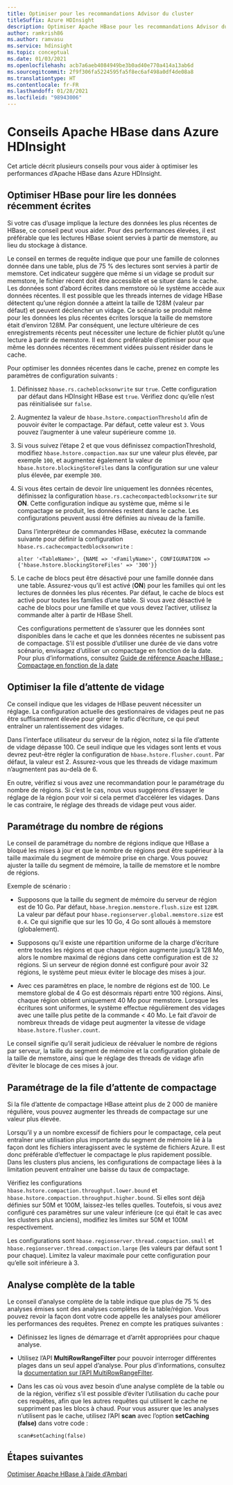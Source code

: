 ```yaml
---
title: Optimiser pour les recommandations Advisor du cluster
titleSuffix: Azure HDInsight
description: Optimiser Apache HBase pour les recommandations Advisor du cluster dans Azure HDInsight.
author: ramkrish86
ms.author: ramvasu
ms.service: hdinsight
ms.topic: conceptual
ms.date: 01/03/2021
ms.openlocfilehash: acb7a6aeb4084949be3b0ad40e770a414a13ab6d
ms.sourcegitcommit: 2f9f306fa5224595fa5f8ec6af498a0df4de08a8
ms.translationtype: HT
ms.contentlocale: fr-FR
ms.lasthandoff: 01/28/2021
ms.locfileid: "98943006"
---
```

# <a name="apache-hbase-advisories-in-azure-hdinsight"></a>Conseils Apache HBase dans Azure HDInsight

Cet article décrit plusieurs conseils pour vous aider à optimiser les performances d’Apache HBase dans Azure HDInsight. 

## <a name="optimize-hbase-to-read-most-recently-written-data"></a>Optimiser HBase pour lire les données récemment écrites

Si votre cas d’usage implique la lecture des données les plus récentes de HBase, ce conseil peut vous aider. Pour des performances élevées, il est préférable que les lectures HBase soient servies à partir de memstore, au lieu du stockage à distance.

Le conseil en termes de requête indique que pour une famille de colonnes donnée dans une table, plus de 75 % des lectures sont servies à partir de memstore. Cet indicateur suggère que même si un vidage se produit sur memstore, le fichier récent doit être accessible et se situer dans le cache. Les données sont d’abord écrites dans memstore où le système accède aux données récentes. Il est possible que les threads internes de vidage HBase détectent qu’une région donnée a atteint la taille de 128M (valeur par défaut) et peuvent déclencher un vidage. Ce scénario se produit même pour les données les plus récentes écrites lorsque la taille de memstore était d’environ 128M. Par conséquent, une lecture ultérieure de ces enregistrements récents peut nécessiter une lecture de fichier plutôt qu’une lecture à partir de memstore. Il est donc préférable d’optimiser pour que même les données récentes récemment vidées puissent résider dans le cache.

Pour optimiser les données récentes dans le cache, prenez en compte les paramètres de configuration suivants :

1. Définissez `hbase.rs.cacheblocksonwrite` sur `true`. Cette configuration par défaut dans HDInsight HBase est `true`. Vérifiez donc qu’elle n’est pas réinitialisée sur `false`.

2. Augmentez la valeur de `hbase.hstore.compactionThreshold` afin de pouvoir éviter le compactage. Par défaut, cette valeur est `3`. Vous pouvez l’augmenter à une valeur supérieure comme `10`.

3. Si vous suivez l’étape 2 et que vous définissez compactionThreshold, modifiez `hbase.hstore.compaction.max` sur une valeur plus élevée, par exemple `100`, et augmentez également la valeur de `hbase.hstore.blockingStoreFiles` dans la configuration sur une valeur plus élevée, par exemple `300`.

4. Si vous êtes certain de devoir lire uniquement les données récentes, définissez la configuration `hbase.rs.cachecompactedblocksonwrite` sur **ON**. Cette configuration indique au système que, même si le compactage se produit, les données restent dans le cache. Les configurations peuvent aussi être définies au niveau de la famille. 

   Dans l’interpréteur de commandes HBase, exécutez la commande suivante pour définir la configuration `hbase.rs.cachecompactedblocksonwrite` :
   
   ```
   alter '<TableName>', {NAME => '<FamilyName>', CONFIGURATION => {'hbase.hstore.blockingStoreFiles' => '300'}}
   ```

5. Le cache de blocs peut être désactivé pour une famille donnée dans une table. Assurez-vous qu’il est activé (**ON**) pour les familles qui ont les lectures de données les plus récentes. Par défaut, le cache de blocs est activé pour toutes les familles d’une table. Si vous avez désactivé le cache de blocs pour une famille et que vous devez l’activer, utilisez la commande alter à partir de HBase Shell.

   Ces configurations permettent de s’assurer que les données sont disponibles dans le cache et que les données récentes ne subissent pas de compactage. S’il est possible d’utiliser une durée de vie dans votre scénario, envisagez d’utiliser un compactage en fonction de la date. Pour plus d’informations, consultez [Guide de référence Apache HBase : Compactage en fonction de la date](https://hbase.apache.org/book.html#ops.date.tiered)  

## <a name="optimize-the-flush-queue"></a>Optimiser la file d’attente de vidage

Ce conseil indique que les vidages de HBase peuvent nécessiter un réglage. La configuration actuelle des gestionnaires de vidages peut ne pas être suffisamment élevée pour gérer le trafic d’écriture, ce qui peut entraîner un ralentissement des vidages.

Dans l’interface utilisateur du serveur de la région, notez si la file d’attente de vidage dépasse 100. Ce seuil indique que les vidages sont lents et vous devrez peut-être régler la configuration de `hbase.hstore.flusher.count`. Par défaut, la valeur est 2. Assurez-vous que les threads de vidage maximum n’augmentent pas au-delà de 6.

En outre, vérifiez si vous avez une recommandation pour le paramétrage du nombre de régions. Si c’est le cas, nous vous suggérons d’essayer le réglage de la région pour voir si cela permet d’accélérer les vidages. Dans le cas contraire, le réglage des threads de vidage peut vous aider.

## <a name="region-count-tuning"></a>Paramétrage du nombre de régions

Le conseil de paramétrage du nombre de régions indique que HBase a bloqué les mises à jour et que le nombre de régions peut être supérieur à la taille maximale du segment de mémoire prise en charge. Vous pouvez ajuster la taille du segment de mémoire, la taille de memstore et le nombre de régions.

Exemple de scénario :

- Supposons que la taille du segment de mémoire du serveur de région est de 10 Go. Par défaut, `hbase.hregion.memstore.flush.size` est `128M`. La valeur par défaut pour `hbase.regionserver.global.memstore.size` est `0.4`. Ce qui signifie que sur les 10 Go, 4 Go sont alloués à memstore (globalement).

- Supposons qu’il existe une répartition uniforme de la charge d’écriture entre toutes les régions et que chaque région augmente jusqu’à 128 Mo, alors le nombre maximal de régions dans cette configuration est de `32` régions. Si un serveur de région donné est configuré pour avoir 32 régions, le système peut mieux éviter le blocage des mises à jour.

- Avec ces paramètres en place, le nombre de régions est de 100. Le memstore global de 4 Go est désormais réparti entre 100 régions. Ainsi, chaque région obtient uniquement 40 Mo pour memstore. Lorsque les écritures sont uniformes, le système effectue régulièrement des vidages avec une taille plus petite de la commande < 40 Mo. Le fait d’avoir de nombreux threads de vidage peut augmenter la vitesse de vidage `hbase.hstore.flusher.count`.

Le conseil signifie qu’il serait judicieux de réévaluer le nombre de régions par serveur, la taille du segment de mémoire et la configuration globale de la taille de memstore, ainsi que le réglage des threads de vidage afin d’éviter le blocage de ces mises à jour.

## <a name="compaction-queue-tuning"></a>Paramétrage de la file d’attente de compactage

Si la file d’attente de compactage HBase atteint plus de 2 000 de manière régulière, vous pouvez augmenter les threads de compactage sur une valeur plus élevée.

Lorsqu’il y a un nombre excessif de fichiers pour le compactage, cela peut entraîner une utilisation plus importante du segment de mémoire lié à la façon dont les fichiers interagissent avec le système de fichiers Azure. Il est donc préférable d’effectuer le compactage le plus rapidement possible. Dans les clusters plus anciens, les configurations de compactage liées à la limitation peuvent entraîner une baisse du taux de compactage.

Vérifiez les configurations `hbase.hstore.compaction.throughput.lower.bound` et `hbase.hstore.compaction.throughput.higher.bound`. Si elles sont déjà définies sur 50M et 100M, laissez-les telles quelles. Toutefois, si vous avez configuré ces paramètres sur une valeur inférieure (ce qui était le cas avec les clusters plus anciens), modifiez les limites sur 50M et 100M respectivement.

Les configurations sont `hbase.regionserver.thread.compaction.small` et `hbase.regionserver.thread.compaction.large` (les valeurs par défaut sont 1 pour chaque).
Limitez la valeur maximale pour cette configuration pour qu’elle soit inférieure à 3.

## <a name="full-table-scan"></a>Analyse complète de la table

Le conseil d’analyse complète de la table indique que plus de 75 % des analyses émises sont des analyses complètes de la table/région. Vous pouvez revoir la façon dont votre code appelle les analyses pour améliorer les performances des requêtes. Prenez en compte les pratiques suivantes :

* Définissez les lignes de démarrage et d’arrêt appropriées pour chaque analyse.

* Utilisez l’API **MultiRowRangeFilter** pour pouvoir interroger différentes plages dans un seul appel d’analyse. Pour plus d’informations, consultez la [documentation sur l’API MultiRowRangeFilter](https://hbase.apache.org/2.1/apidocs/org/apache/hadoop/hbase/filter/MultiRowRangeFilter.html).

* Dans les cas où vous avez besoin d’une analyse complète de la table ou de la région, vérifiez s’il est possible d’éviter l’utilisation du cache pour ces requêtes, afin que les autres requêtes qui utilisent le cache ne suppriment pas les blocs à chaud. Pour vous assurer que les analyses n’utilisent pas le cache, utilisez l’API **scan** avec l’option **setCaching (false)** dans votre code : 

   ```
   scan#setCaching(false)
   ```
   
## <a name="next-steps"></a>Étapes suivantes

[Optimiser Apache HBase à l’aide d’Ambari](../optimize-hbase-ambari.md)

